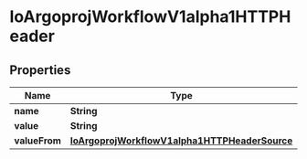 

# IoArgoprojWorkflowV1alpha1HTTPHeader


## Properties

Name | Type | Description | Notes
------------ | ------------- | ------------- | -------------
**name** | **String** |  |  [optional]
**value** | **String** |  |  [optional]
**valueFrom** | [**IoArgoprojWorkflowV1alpha1HTTPHeaderSource**](IoArgoprojWorkflowV1alpha1HTTPHeaderSource.md) |  |  [optional]



